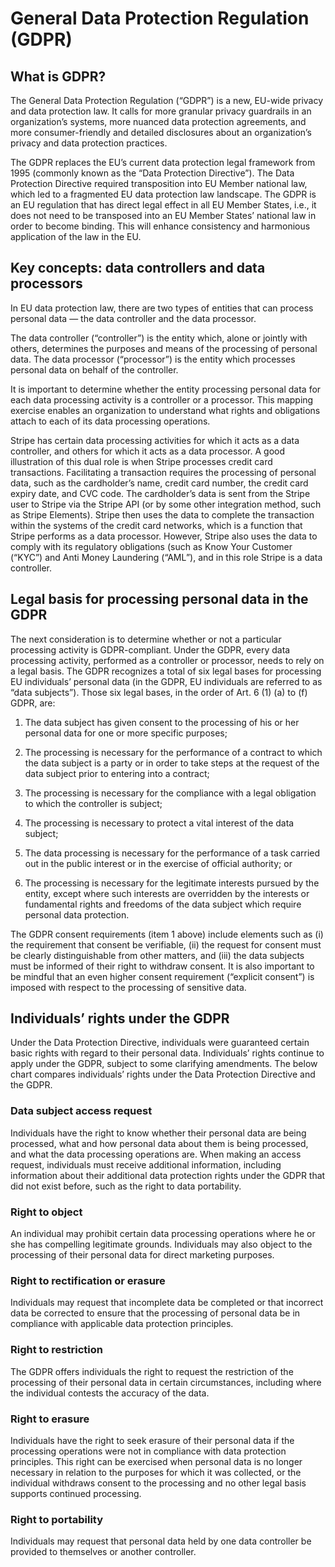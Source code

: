 # General Data Protection Regulation (GDPR)

## What is GDPR?

The General Data Protection Regulation (“GDPR”) is a new, EU-wide privacy and data protection law. It calls for more granular privacy guardrails in an organization’s systems, more nuanced data protection agreements, and more consumer-friendly and detailed disclosures about an organization’s privacy and data protection practices.

The GDPR replaces the EU’s current data protection legal framework from 1995 (commonly known as the “Data Protection Directive”). The Data Protection Directive required transposition into EU Member national law, which led to a fragmented EU data protection law landscape. The GDPR is an EU regulation that has direct legal effect in all EU Member States, i.e., it does not need to be transposed into an EU Member States’ national law in order to become binding. This will enhance consistency and harmonious application of the law in the EU.

## Key concepts: data controllers and data processors

In EU data protection law, there are two types of entities that can process personal data — the data controller and the data processor.

The data controller (“controller”) is the entity which, alone or jointly with others, determines the purposes and means of the processing of personal data. The data processor (“processor”) is the entity which processes personal data on behalf of the controller.

It is important to determine whether the entity processing personal data for each data processing activity is a controller or a processor. This mapping exercise enables an organization to understand what rights and obligations attach to each of its data processing operations.

Stripe has certain data processing activities for which it acts as a data controller, and others for which it acts as a data processor. A good illustration of this dual role is when Stripe processes credit card transactions. Facilitating a transaction requires the processing of personal data, such as the cardholder’s name, credit card number, the credit card expiry date, and CVC code. The cardholder’s data is sent from the Stripe user to Stripe via the Stripe API (or by some other integration method, such as Stripe Elements). Stripe then uses the data to complete the transaction within the systems of the credit card networks, which is a function that Stripe performs as a data processor. However, Stripe also uses the data to comply with its regulatory obligations (such as Know Your Customer (“KYC”) and Anti Money Laundering (“AML”), and in this role Stripe is a data controller.

## Legal basis for processing personal data in the GDPR

The next consideration is to determine whether or not a particular processing activity is GDPR-compliant. Under the GDPR, every data processing activity, performed as a controller or processor, needs to rely on a legal basis. The GDPR recognizes a total of six legal bases for processing EU individuals’ personal data (in the GDPR, EU individuals are referred to as “data subjects”). Those six legal bases, in the order of Art. 6 (1) (a) to (f) GDPR, are:

1. The data subject has given consent to the processing of his or her personal data for one or more specific purposes;

2. The processing is necessary for the performance of a contract to which the data subject is a party or in order to take steps at the request of the data subject prior to entering into a contract;

3. The processing is necessary for the compliance with a legal obligation to which the controller is subject;

4. The processing is necessary to protect a vital interest of the data subject;

5. The data processing is necessary for the performance of a task carried out in the public interest or in the exercise of official authority; or

6. The processing is necessary for the legitimate interests pursued by the entity, except where such interests are overridden by the interests or fundamental rights and freedoms of the data subject which require personal data protection.

The GDPR consent requirements (item 1 above) include elements such as (i) the requirement that consent be verifiable, (ii) the request for consent must be clearly distinguishable from other matters, and (iii) the data subjects must be informed of their right to withdraw consent. It is also important to be mindful that an even higher consent requirement (“explicit consent”) is imposed with respect to the processing of sensitive data.

## Individuals’ rights under the GDPR

Under the Data Protection Directive, individuals were guaranteed certain basic rights with regard to their personal data. Individuals’ rights continue to apply under the GDPR, subject to some clarifying amendments. The below chart compares individuals’ rights under the Data Protection Directive and the GDPR.

### Data subject access request

Individuals have the right to know whether their personal data are being processed, what and how personal data about them is being processed, and what the data processing operations are. When making an access request, individuals must receive additional information, including information about their additional data protection rights under the GDPR that did not exist before, such as the right to data portability.

### Right to object

An individual may prohibit certain data processing operations where he or she has compelling legitimate grounds. Individuals may also object to the processing of their personal data for direct marketing purposes.

### Right to rectification or erasure

Individuals may request that incomplete data be completed or that incorrect data be corrected to ensure that the processing of personal data be in compliance with applicable data protection principles.

### Right to restriction

The GDPR offers individuals the right to request the restriction of the processing of their personal data in certain circumstances, including where the individual contests the accuracy of the data.

### Right to erasure

Individuals have the right to seek erasure of their personal data if the processing operations were not in compliance with data protection principles. This right can be exercised when personal data is no longer necessary in relation to the purposes for which it was collected, or the individual withdraws consent to the processing and no other legal basis supports continued processing.

### Right to portability

Individuals may request that personal data held by one data controller be provided to themselves or another controller.
